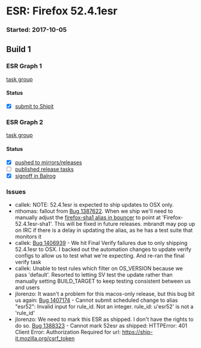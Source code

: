 # ESR: Firefox 52.4.1esr

### Started: 2017-10-05

## Build 1

### ESR Graph 1
[task group](https://tools.taskcluster.net/push-inspector/#/P4Vnq0GxS_qqUBw5kIz8nQ)

#### Status
- [x] [submit to Shipit](https://wiki.mozilla.org/Release:Release_Automation_on_Mercurial:Starting_a_Release#Submit_to_Ship_It)

### ESR Graph 2
[task group](https://tools.taskcluster.net/push-inspector/#/HMYAyYCqQWGSRok7d1ResA)

#### Status
- [x] [pushed to mirrors/releases](../how-tos/relpro.md#2-push-to-releases-dir-mirrors)
- [ ] [published release tasks](../how-tos/relpro.md#4-publish-release)
- [x] [signoff in Balrog](../how-tos/relpro.md#3-signoffs)

### Issues
- callek: NOTE: 52.4.1esr is expected to ship updates to OSX only.
- nthomas: fallout from [Bug 1387622](https://bugzil.la/1387622). When we ship we'll need to manually adjust the [firefox-sha1 alias in bouncer](https://bounceradmin.mozilla.com/admin/mirror/productalias/12/) to point at 'Firefox-52.4.1esr-sha1'. This will be fixed in future releases. mbrandt may pop up on IRC if there is a delay in updating the alias, as he has a test suite that monitors it
- callek: [Bug 1406939](https://bugzil.la/1406939) - We hit Final Verify failures due to only shipping 52.4.1esr to OSX. I backed out the automation changes to update verify configs to allow us to test what we're expecting. And re-ran the final verify task
- callek: Unable to test rules which filter on OS_VERSION because we pass 'default'. Resorted to letting SV test the update rather than manually setting BUILD_TARGET to keep testing consistent between us and users
- jlorenzo: It wasn't a problem for this macos-only release, but this bug bit us again: [Bug 1407174](https://bugzil.la/1407174) - Cannot submit scheduled change to alias "esr52": Invalid input for rule_id. Not an integer. rule_id: u'esr52' is not a 'rule_id'
- jlorenzo: We need to mark this ESR as shipped. I don't have the rights to do so. [Bug 1388323](https://bugzil.la/1388323) - Cannot mark 52esr as shipped: HTTPError: 401 Client Error: Authorization Required for url: https://ship-it.mozilla.org/csrf_token
